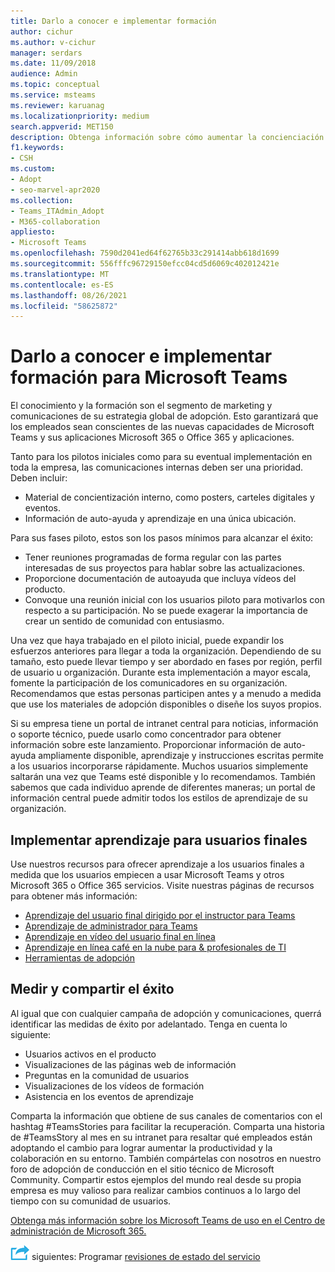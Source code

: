```yaml
---
title: Darlo a conocer e implementar formación
author: cichur
ms.author: v-cichur
manager: serdars
ms.date: 11/09/2018
audience: Admin
ms.topic: conceptual
ms.service: msteams
ms.reviewer: karuanag
ms.localizationpriority: medium
search.appverid: MET150
description: Obtenga información sobre cómo aumentar la concienciación e implementar un programa de aprendizaje para Microsoft Teams adopción.
f1.keywords:
- CSH
ms.custom:
- Adopt
- seo-marvel-apr2020
ms.collection:
- Teams_ITAdmin_Adopt
- M365-collaboration
appliesto:
- Microsoft Teams
ms.openlocfilehash: 7590d2041ed64f62765b33c291414abb618d1699
ms.sourcegitcommit: 556fffc96729150efcc04cd5d6069c402012421e
ms.translationtype: MT
ms.contentlocale: es-ES
ms.lasthandoff: 08/26/2021
ms.locfileid: "58625872"
---
```

# <a name="drive-awareness-and-implement-training-for-microsoft-teams"></a>Darlo a conocer e implementar formación para Microsoft Teams

El conocimiento y la formación son el segmento de marketing y comunicaciones de su estrategia global de adopción. Esto garantizará que los empleados sean conscientes de las nuevas capacidades de Microsoft Teams y sus aplicaciones Microsoft 365 o Office 365 y aplicaciones.
   
Tanto para los pilotos iniciales como para su eventual implementación en toda la empresa, las comunicaciones internas deben ser una prioridad. Deben incluir:

- Material de concientización interno, como posters, carteles digitales y eventos.
- Información de auto-ayuda y aprendizaje en una única ubicación.

Para sus fases piloto, estos son los pasos mínimos para alcanzar el éxito:

- Tener reuniones programadas de forma regular con las partes interesadas de sus proyectos para hablar sobre las actualizaciones.
- Proporcione documentación de autoayuda que incluya vídeos del producto.
- Convoque una reunión inicial con los usuarios piloto para motivarlos con respecto a su participación. No se puede exagerar la importancia de crear un sentido de comunidad con entusiasmo.

Una vez que haya trabajado en el piloto inicial, puede expandir los esfuerzos anteriores para llegar a toda la organización. Dependiendo de su tamaño, esto puede llevar tiempo y ser abordado en fases por región, perfil de usuario u organización. Durante esta implementación a mayor escala, fomente la participación de los comunicadores en su organización. Recomendamos que estas personas participen antes y a menudo a medida que use los materiales de adopción disponibles o diseñe los suyos propios.

Si su empresa tiene un portal de intranet central para noticias, información o soporte técnico, puede usarlo como concentrador para obtener información sobre este lanzamiento. Proporcionar información de auto-ayuda ampliamente disponible, aprendizaje y instrucciones escritas permite a los usuarios incorporarse rápidamente. Muchos usuarios simplemente saltarán una vez que Teams esté disponible y lo recomendamos. También sabemos que cada individuo aprende de diferentes maneras; un portal de información central puede admitir todos los estilos de aprendizaje de su organización.

## <a name="implement-end-user-training"></a>Implementar aprendizaje para usuarios finales

Use nuestros recursos para ofrecer aprendizaje a los usuarios finales a medida que los usuarios empiecen a usar Microsoft Teams y otros Microsoft 365 o Office 365 servicios. Visite nuestras páginas de recursos para obtener más información:

- [Aprendizaje del usuario final dirigido por el instructor para Teams](instructor-led-training-teams-landing-page.yml)
- [Aprendizaje de administrador para Teams](itadmin-readiness.md)
- [Aprendizaje en vídeo del usuario final en línea](https://support.office.com/article/microsoft-teams-video-training-4f108e54-240b-4351-8084-b1089f0d21d7)
- [Aprendizaje en línea café en la nube para & profesionales de TI](https://aka.ms/CoffeeintheCloud) 
- [Herramientas de adopción](https://aka.ms/O365AdoptionTools)

## <a name="measure-and-share-success"></a>Medir y compartir el éxito

Al igual que con cualquier campaña de adopción y comunicaciones, querrá identificar las medidas de éxito por adelantado. Tenga en cuenta lo siguiente:

- Usuarios activos en el producto
- Visualizaciones de las páginas web de información
- Preguntas en la comunidad de usuarios
- Visualizaciones de los vídeos de formación
- Asistencia en los eventos de aprendizaje

Comparta la información que obtiene de sus canales de comentarios con el hashtag #TeamsStories para facilitar la recuperación. Comparta una historia de #TeamsStory al mes en su intranet para resaltar qué empleados están adoptando el cambio para lograr aumentar la productividad y la colaboración en su entorno. También compártelas con nosotros en nuestro foro de adopción de conducción en el sitio técnico de Microsoft Community. Compartir estos ejemplos del mundo real desde su propia empresa es muy valioso para realizar cambios continuos a lo largo del tiempo con su comunidad de usuarios.

[Obtenga más información sobre los Microsoft Teams de uso en el Centro de administración de Microsoft 365.](teams-activity-reports.md)

![Un icono que muestra los pasos ](media/teams-adoption-next-icon.png) siguientes: Programar [revisiones de estado del servicio](teams-adoption-schedule-service-health-reviews.md)

